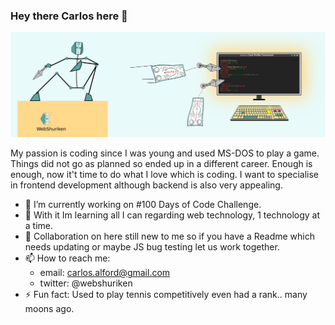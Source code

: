 ### Hey there Carlos here 👋

![My banner image with a computer screen and shurikens](./twitter-banner-live-b.png "My banner")

My passion is coding since I was young and used MS-DOS to play a game.
Things did not go as planned so ended up in a different career. Enough is enough, now it't time to do what I love which is coding.
I want to specialise in frontend development although backend is also very appealing.

- 🔭 I’m currently working on #100 Days of Code Challenge.
- 🌱 With it Im learning all I can regarding web technology, 1 technology at a time.
- 👯 Collaboration on here still new to me so if you have a Readme which needs updating or maybe JS bug testing let us work together.
- 📫 How to reach me:
  - email: carlos.alford@gmail.com
  - twitter: @webshuriken
- ⚡ Fun fact: Used to play tennis competitively even had a rank.. many moons ago.

<!--
**CarlosEAM/CarlosEAM** is a ✨ _special_ ✨ repository because its `README.md` (this file) appears on your GitHub profile.

Here are some ideas to get you started:

- 🔭 I’m currently working on ...
- 🌱 I’m currently learning ...
- 👯 I’m looking to collaborate on ...
- 🤔 I’m looking for help with ...
- 💬 Ask me about ...
- 📫 How to reach me: ...
- 😄 Pronouns: ...
- ⚡ Fun fact: ...
-->
